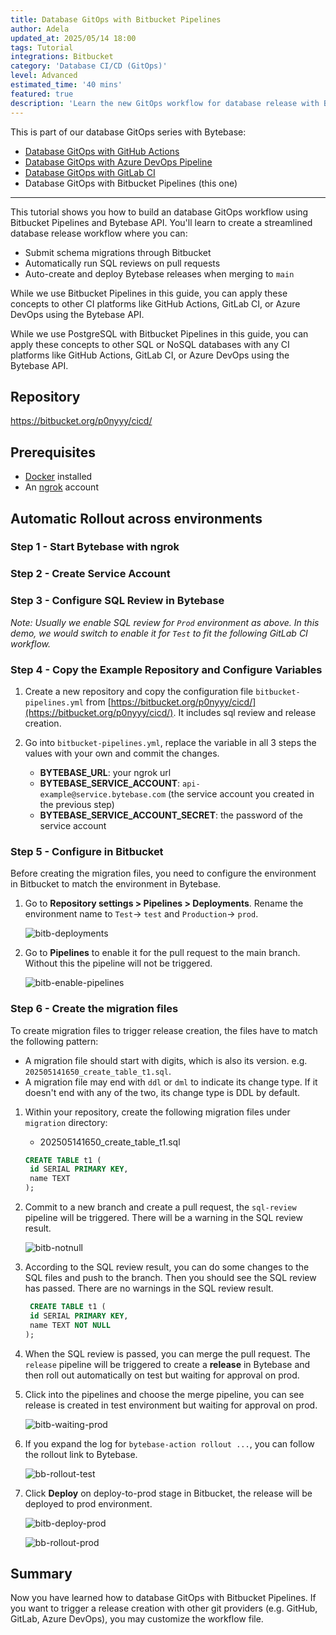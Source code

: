 ```yaml
---
title: Database GitOps with Bitbucket Pipelines
author: Adela
updated_at: 2025/05/14 18:00
tags: Tutorial
integrations: Bitbucket
category: 'Database CI/CD (GitOps)'
level: Advanced
estimated_time: '40 mins'
featured: true
description: 'Learn the new GitOps workflow for database release with Bytebase.'
---
```


This is part of our database GitOps series with Bytebase:

- [Database GitOps with GitHub Actions](/docs/tutorials/gitops-github-workflow)
- [Database GitOps with Azure DevOps Pipeline](/docs/tutorials/gitops-azure-devops-workflow)
- [Database GitOps with GitLab CI](/docs/tutorials/gitops-gitlab-workflow)
- Database GitOps with Bitbucket Pipelines (this one)

---

This tutorial shows you how to build an database GitOps workflow using Bitbucket Pipelines and Bytebase API. You'll learn to create a streamlined database release workflow where you can:

- Submit schema migrations through Bitbucket
- Automatically run SQL reviews on pull requests
- Auto-create and deploy Bytebase releases when merging to `main`

While we use Bitbucket Pipelines in this guide, you can apply these concepts to other CI platforms like GitHub Actions, GitLab CI, or Azure DevOps using the Bytebase API.

<HintBlock type="info">

While we use PostgreSQL with Bitbucket Pipelines in this guide, you can apply these concepts to other SQL or NoSQL databases with any CI platforms like GitHub Actions, GitLab CI, or Azure DevOps using the Bytebase API.

</HintBlock>

## Repository

https://bitbucket.org/p0nyyy/cicd/

## Prerequisites

- [Docker](https://www.docker.com/) installed
- An [ngrok](https://ngrok.com/) account

## Automatic Rollout across environments

### Step 1 - Start Bytebase with ngrok

<IncludeBlock url="/docs/get-started/install/vcs-with-ngrok"></IncludeBlock>

### Step 2 - Create Service Account

<IncludeBlock url="/docs/share/tutorials/create-service-account-gitops"></IncludeBlock>

### Step 3 - Configure SQL Review in Bytebase

<IncludeBlock url="/docs/share/tutorials/config-sql-review"></IncludeBlock>

_Note: Usually we enable SQL review for `Prod` environment as above. In this demo, we would switch to enable it for `Test` to fit the following GitLab CI workflow._

### Step 4 - Copy the Example Repository and Configure Variables

1. Create a new repository and copy the configuration file `bitbucket-pipelines.yml` from [https://bitbucket.org/p0nyyy/cicd/](https://bitbucket.org/p0nyyy/cicd/). It includes sql review and release creation.

1. Go into `bitbucket-pipelines.yml`, replace the variable in all 3 steps the values with your own and commit the changes.

   - **BYTEBASE_URL**: your ngrok url
   - **BYTEBASE_SERVICE_ACCOUNT**: `api-example@service.bytebase.com` (the service account you created in the previous step)
   - **BYTEBASE_SERVICE_ACCOUNT_SECRET**: the password of the service account

### Step 5 - Configure in Bitbucket

Before creating the migration files, you need to configure the environment in Bitbucket to match the environment in Bytebase.

1. Go to **Repository settings > Pipelines > Deployments**. Rename the environment name to `Test`-> `test` and `Production`-> `prod`.

   ![bitb-deployments](/content/docs/tutorials/gitops-bitbucket-workflow/bitb-deployments.webp)

1. Go to **Pipelines** to enable it for the pull request to the main branch. Without this the pipeline will not be triggered.

   ![bitb-enable-pipelines](/content/docs/tutorials/gitops-bitbucket-workflow/bitb-enable-pipelines.webp)

### Step 6 - Create the migration files

To create migration files to trigger release creation, the files have to match the following pattern:

- A migration file should start with digits, which is also its version. e.g. `202505141650_create_table_t1.sql`.
- A migration file may end with `ddl` or `dml` to indicate its change type. If it doesn't end with any of the two, its change type is DDL by default.

1. Within your repository, create the following migration files under `migration` directory:

   - 202505141650_create_table_t1.sql

   ```sql
   CREATE TABLE t1 (
    id SERIAL PRIMARY KEY,
    name TEXT
   );
   ```

1. Commit to a new branch and create a pull request, the `sql-review` pipeline will be triggered. There will be a warning in the SQL review result.

   ![bitb-notnull](/content/docs/tutorials/gitops-bitbucket-workflow/bitb-notnull.webp)

1. According to the SQL review result, you can do some changes to the SQL files and push to the branch. Then you should see the SQL review has passed. There are no warnings in the SQL review result.

   ```sql
    CREATE TABLE t1 (
    id SERIAL PRIMARY KEY,
    name TEXT NOT NULL
   );
   ```

1. When the SQL review is passed, you can merge the pull request. The `release` pipeline will be triggered to create a **release** in Bytebase and then roll out automatically on test but waiting for approval on prod.

1. Click into the pipelines and choose the merge pipeline, you can see release is created in test environment but waiting for approval on prod.

   ![bitb-waiting-prod](/content/docs/tutorials/gitops-bitbucket-workflow/bitb-waiting-prod.webp)

1. If you expand the log for `bytebase-action rollout ...`, you can follow the rollout link to Bytebase.

   ![bb-rollout-test](/content/docs/tutorials/gitops-bitbucket-workflow/bb-rollout-test.webp)

1. Click **Deploy** on deploy-to-prod stage in Bitbucket, the release will be deployed to prod environment.

   ![bitb-deploy-prod](/content/docs/tutorials/gitops-bitbucket-workflow/bitb-deploy-prod.webp)

   ![bb-rollout-prod](/content/docs/tutorials/gitops-bitbucket-workflow/bb-rollout-prod.webp)

## Summary

Now you have learned how to database GitOps with Bitbucket Pipelines. If you want to trigger a release creation with other git providers (e.g. GitHub, GitLab, Azure DevOps), you may customize the workflow file.
